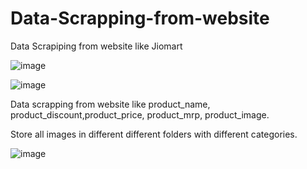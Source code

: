 # Data-Scrapping-from-website
Data Scrapiping from website like Jiomart 

![image](https://user-images.githubusercontent.com/53929423/122325669-a2271f80-cf48-11eb-9d1e-b90ced5e4947.png)

![image](https://user-images.githubusercontent.com/53929423/122325785-d569ae80-cf48-11eb-93e6-4f9730c37105.png)

Data scrapping from website like product_name, product_discount,product_price, product_mrp, product_image. 

Store all images in different different folders with different categories.

![image](https://user-images.githubusercontent.com/53929423/122325633-93d90380-cf48-11eb-99ce-21b1e9484fa7.png)

